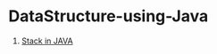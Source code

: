 # DataStructure-using-Java
1. [Stack in JAVA](https://github.com/Abhi9935/DataStructure-using-Java/blob/master/Stack.java)
